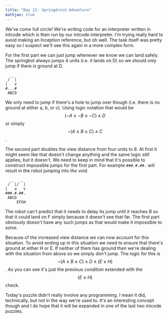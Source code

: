 ```yaml
---
title: "Day 21: Springdroid Adventure"
mathjax: true
---
```


We've come full circle! We're writing code for an interpreter written in intcode which is then run by our intcode interpreter. I'm trying really hard to avoid making an Inception reference, but oh well.
The task itself was pretty easy so I suspect we'll see this again in a more complex form.

For the first part we can just jump whenever we know we can land safely.
The springbot always jumps 4 units (i.e. it lands on D) so we should only jump if there is ground at D.

```
  __
 /  |
|   v
#...#
 ABCD
```

We only need to jump if there's a hole to jump over though (i.e. there is no ground at either a, b, or c).
Using logic notation that would be $$(\neg A \lor \neg B \lor \neg C) \land D$$ or simply $$\neg (A \land B \land C) \land C$$.

The second part doubles the view distance from four units to 8.
At first it might seem like that doesn't change anything and the same logic still applies, but it doesn't.
We need to keep in mind that it's possible to construct impossible jumps for the first part.
For example `###.#.##.` will result in the robot jumping into *the void*.

```
  __  __
 /  |/  |
|   ⇵   v
###.#.##.
 ABCD
     EFGH
```

The robot can't predict that it needs to delay its jump until it reaches B so that it could land on F simply because it doesn't see that far.
The first part obviously doesn't have any such jumps as that would make it impossible to solve.

Because of the increased view distance we can now  account for this situation.
To avoid ending up in this situation we need to ensure that there's ground at either H or E.
If neither of them has ground then we're dealing with the situation from above so we simply don't jump.
The logic for this is $$\neg (A \land B \land C) \land D \land (E \lor H)$$.
As you can see it's just the previous condition extended with the $$(E \lor H)$$ check.

Today's puzzle didn't really involve any programming. I mean it did, technically, but not in the way we're used to.
It's an interesting concept though and I do hope that it will be expanded in one of the last two intcode puzzles.
